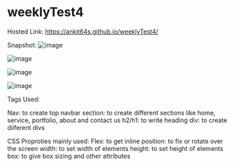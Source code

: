 # weeklyTest4

Hosted Link:  https://ankit64s.github.io/weeklyTest4/

Snapshot:
![image](https://github.com/Ankit64s/weeklyTest4/assets/44794402/7fdc12a0-eb56-43b9-8c71-ab4e96bc0fd1)

![image](https://github.com/Ankit64s/weeklyTest4/assets/44794402/06758145-a729-4e76-9a6e-a5b870a58e62)

![image](https://github.com/Ankit64s/weeklyTest4/assets/44794402/d5f6c51a-74d2-40d4-9b17-9c2a86575793)

![image](https://github.com/Ankit64s/weeklyTest4/assets/44794402/d989ea4c-d48f-4f96-99d1-d0d86a24eaed)







Tags Used:

Nav: to create top navbar
section: to create different sections like home, service, portfolio, about and contact us
h2/h1: to write heading
div: to create diiferent divs

CSS Proproties mainly used:
Flex: to get inline
position: to fix or rotate over the screen
width: to set width of elements
height: to set height of elements
box: to give box sizing and other attributes
